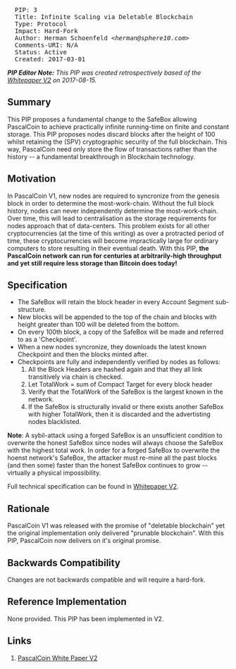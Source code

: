 <pre>
  PIP: 3
  Title: Infinite Scaling via Deletable Blockchain
  Type: Protocol 
  Impact: Hard-Fork
  Author: Herman Schoenfeld <i>&lt;herman@sphere10.com&gt;</i>
  Comments-URI: N/A
  Status: Active
  Created: 2017-03-01
</pre>

***PIP Editor Note:** This PIP was created retrospectively based of the [Whitepaper V2][1] on 2017-08-15.*

## Summary

This PIP proposes a fundamental change to the SafeBox allowing PascalCoin to achieve practically infinite running-time on finite and constant storage. This PIP proposes nodes discard blocks after the height of 100 whilst retaining the (SPV) cryptographic security of the full blockchain. This way, PascalCoin need only store the flow of transactions rather than the history -- a fundamental breakthrough in Blockchain technology.
 
## Motivation

In PascalCoin V1, new nodes are required to syncronize from the genesis block in order to determine the most-work-chain. Without the full block history, nodes can never independently determine the most-work-chain. Over time, this will lead to centralisation as the storage requirements for nodes approach that of data-centers. This problem exists for all other cryptocurrencies (at the time of this writing) as over a protracted period of time, these cryptocurrencies will become impractically large for ordinary computers to store resulting in their eventual death. With this PIP, **the PascalCoin network can run for centuries at arbitrarily-high throughput and yet still require less storage than Bitcoin does today!**

## Specification

* The SafeBox will retain the block header in every Account Segment sub-structure. 
* New blocks will be appended to the top of the chain and blocks with height greater than 100 will be deleted from the bottom. 
* On every 100th block, a copy of the SafeBox will be made and referred to as a 'Checkpoint'.
* When a new nodes syncronize, they downloads the latest known Checkpoint and then the blocks minted after. 
* Checkpoints are fully and independently verified by nodes as follows:
  1. All the Block Headers are hashed again and that they all link transitively via chain is checked.
  2. Let TotalWork = sum of Compact Target for every block header
  3. Verify that the TotalWork of the SafeBox is the largest known in the network.
  4. If the SafeBox is structurally invalid or there exists another SafeBox with higher TotalWork, then it is discarded and the advertisting nodes blacklisted.

**Note**: A sybil-attack using a forged SafeBox is an unsufficient condition to overwrite the honest SafeBox since nodes will always choose the SafeBox with the highest total work. In order for a forged SafeBox to overwrite the hoenst network's SafeBox, the attacker must re-mine all the past blocks (and then some) faster than the honest SafeBox continues to grow --virtually a physical impossibility.

Full technical specification can be found in [Whitepaper V2][1].
 
## Rationale

PascalCoin V1 was released with the promise of "deletable blockchain" yet the original implementation only delivered "prunable blockchain". With this PIP, PascalCoin now delivers on it's original promise.

## Backwards Compatibility

Changes are not backwards compatible and will require a hard-fork.
 
## Reference Implementation

None provided. This PIP has been implemented in V2.
 
## Links

1. [PascalCoin White Paper V2][1]

[1]: https://raw.githubusercontent.com/PascalCoin/PascalCoin/master/PascalCoin%20Whitepaper%20V2%20-%20EN.pdf